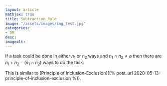 ```yaml
---
layout: article
mathjax: true
title: Subtraction Rule
image: "/assets/images/img_test.jpg"
categories:
- DM
desc:   
imagealt: 
---
```


If a task could be done in either $n_1$ or $n_2$ ways and $n_1 \cap n_2 \neq \varnothing$ then there are $n_1 + n_2 - (n_1 \cap n_2)$ ways to do the task.


































































































































































































































































































































































This is similar to [Principle of Inclusion-Exclusion]({% post_url 2020-05-13-principle-of-inclusion-exclusion %}).